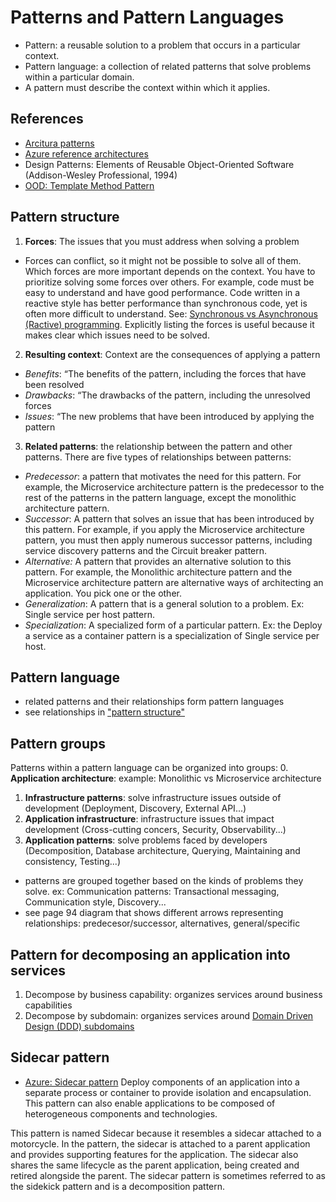 # Patterns and Pattern Languages
- Pattern: a reusable solution to a problem that occurs in a particular context.
- Pattern language: a collection of related patterns that solve problems within a particular domain.
- A pattern must describe the context within which it applies.

## References
- [Arcitura patterns](/pages/arcitura-patterns.md)
- [Azure reference architectures](/pages/azure.md#reference-architectures)
- Design Patterns: Elements of Reusable Object-Oriented Software (Addison-Wesley Professional, 1994)
- [OOD: Template Method Pattern](/pages/ood-inheritance.md#using-the-template-method-pattern)

## Pattern structure
1. **Forces**: The issues that you must address when solving a problem
  - Forces can conflict, so it might not be possible to solve all of them. Which forces are more important depends on the context. You have to prioritize solving some forces over others. For example, code must be easy to understand and have good performance.
  Code written in a reactive style has better performance than synchronous code, yet is often more difficult to understand.
  See: [Synchronous vs Asynchronous (Ractive) programming](/pages/synchronous-asynchronous-reactive-push-pull.md).
  Explicitly listing the forces is useful because it makes clear which issues need to be solved.
2. **Resulting context**: Context are the consequences of applying a pattern
  - _Benefits_: “The benefits of the pattern, including the forces that have been resolved
  - _Drawbacks_: “The drawbacks of the pattern, including the unresolved forces
  - _Issues_: “The new problems that have been introduced by applying the pattern
3. **Related patterns**: the relationship between the pattern and other patterns. There are five types of relationships between patterns:
  - _Predecessor_: a pattern that motivates the need for this pattern. For example, the Microservice architecture pattern is the predecessor to the rest of the patterns in the pattern language, except the monolithic architecture pattern.
  - _Successor_: A pattern that solves an issue that has been introduced by this pattern. For example, if you apply the Microservice architecture pattern, you must then apply numerous successor patterns, including service discovery patterns and the Circuit breaker pattern.
  - _Alternative:_ A pattern that provides an alternative solution to this pattern. For example, the Monolithic architecture pattern and the Microservice architecture pattern are alternative ways of architecting an application. You pick one or the other.
  - _Generalization_: A pattern that is a general solution to a problem. Ex: Single service per host pattern.
  - _Specialization_: A specialized form of a particular pattern. Ex: the Deploy a service as a container pattern is a specialization of Single service per host.

## Pattern language
- related patterns and their relationships form pattern languages
- see relationships in ["pattern structure"](#pattern-structure)

## Pattern groups
Patterns within a pattern language can be organized into groups:
0. **Application architecture**: example: Monolithic vs Microservice architecture
1. **Infrastructure patterns**: solve infrastructure issues outside of development (Deployment, Discovery, External API...)
2. **Application infrastructure**: infrastructure issues that impact development (Cross-cutting concers, Security, Observability...)
3. **Application patterns**: solve problems faced by developers (Decomposition, Database architecture, Querying, Maintaining and consistency, Testing...)

- patterns are grouped together based on the kinds of problems they solve. ex: Communication patterns: Transactional messaging, Communication style, Discovery...
- see page 94 diagram that shows different arrows representing relationships: predecesor/successor, alternatives, general/specific

## Pattern for decomposing an application into services
1. Decompose by business capability: organizes services around business capabilities
2. Decompose by subdomain: organizes services around [Domain Driven Design (DDD) subdomains](/pages/ddd-domain-driven-design.md)

## Sidecar pattern
- [Azure: Sidecar pattern](https://learn.microsoft.com/en-us/azure/architecture/patterns/sidecar)
Deploy components of an application into a separate process or container to provide isolation and encapsulation. This pattern can also enable applications to be composed of heterogeneous components and technologies.

This pattern is named Sidecar because it resembles a sidecar attached to a motorcycle. In the pattern, the sidecar is attached to a parent application and provides supporting features for the application. The sidecar also shares the same lifecycle as the parent application, being created and retired alongside the parent. The sidecar pattern is sometimes referred to as the sidekick pattern and is a decomposition pattern.
